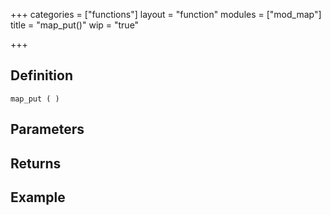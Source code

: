 +++
categories = ["functions"]
layout = "function"
modules = ["mod_map"]
title = "map_put()"
wip = "true"

+++

## Definition

    map_put ( )

## Parameters

## Returns

## Example

```
```
